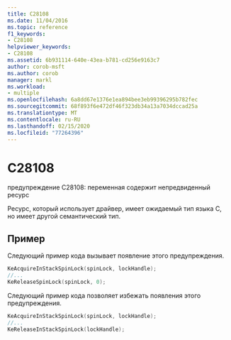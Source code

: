 ```yaml
---
title: C28108
ms.date: 11/04/2016
ms.topic: reference
f1_keywords:
- C28108
helpviewer_keywords:
- C28108
ms.assetid: 6b931114-640e-43ea-b781-cd256e9163c7
author: corob-msft
ms.author: corob
manager: markl
ms.workload:
- multiple
ms.openlocfilehash: 6a8dd67e1376e1ea894bee3eb99396295b782fec
ms.sourcegitcommit: 68f893f6e472df46f323db34a13a7034dccad25a
ms.translationtype: MT
ms.contentlocale: ru-RU
ms.lasthandoff: 02/15/2020
ms.locfileid: "77264396"
---
```

# <a name="c28108"></a>C28108
предупреждение C28108: переменная содержит непредвиденный ресурс

 Ресурс, который использует драйвер, имеет ожидаемый тип языка C, но имеет другой семантический тип.

## <a name="example"></a>Пример
 Следующий пример кода вызывает появление этого предупреждения.

```cpp
KeAcquireInStackSpinLock(spinLock, lockHandle);
//...
KeReleaseSpinLock(spinLock, 0);
```

 Следующий пример кода позволяет избежать появления этого предупреждения.

```cpp
KeAcquireInStackSpinLock(spinLock, lockHandle);
//...
KeReleaseInStackSpinLock(lockHandle);
```
